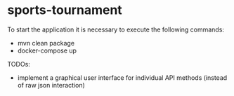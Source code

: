 # sports-tournament

To start the application it is necessary to execute the following commands:
- mvn clean package
- docker-compose up

TODOs:
- implement a graphical user interface for individual API methods (instead of raw json interaction)
